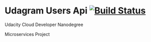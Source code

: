 # Udagram Users Api [![Build Status](https://travis-ci.com/robertofrontado/udagram-microservices-api-users.svg?branch=master)](https://travis-ci.com/robertofrontado/udagram-microservices-api-users)

Udacity Cloud Developer Nanodegree

Microservices Project
